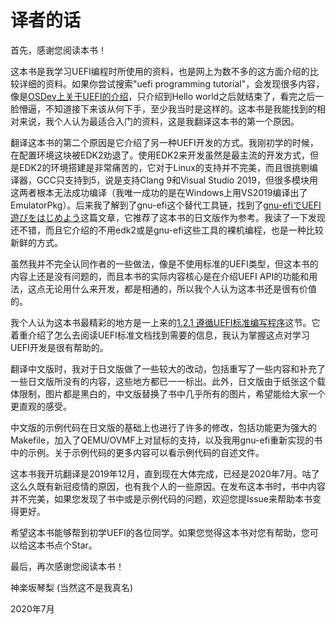 # 译者的话

首先，感谢您阅读本书！

这本书是我学习UEFI编程时所使用的资料，也是网上为数不多的这方面介绍的比较详细的资料。如果你尝试搜索"uefi programming tutorial"，会发现很多内容，像是[OSDev上关于UEFI的介绍](https://wiki.osdev.org/UEFI)，只介绍到Hello world之后就结束了，看完之后一脸懵逼，不知道接下来该从何下手，至少我当时是这样的。这本书是我能找到的相对来说，我个人认为最适合入门的资料，这是我翻译这本书的第一个原因。

翻译这本书的第二个原因是它介绍了另一种UEFI开发的方式。我刚初学的时候，在配置环境这块被EDK2劝退了。使用EDK2来开发虽然是最主流的开发方式，但是EDK2的环境搭建是非常痛苦的，它对于Linux的支持并不完美，而且很挑剔编译器，GCC只支持到5，说是支持Clang 9和Visual Studio 2019，但很多模块用这两者根本无法成功编译（我唯一成功的是在Windows上用VS2019编译出了EmulatorPkg）。后来我了解到了gnu-efi这个替代工具链，找到了[gnu-efiでUEFI遊びをはじめよう](https://qiita.com/tnishinaga/items/40755f414557faf45dcb)这篇文章，它推荐了这本书的日文版作为参考。我读了一下发现还不错，而且它介绍的不用edk2或是gnu-efi这些工具的裸机编程，也是一种比较新鲜的方式。

虽然我并不完全认同作者的一些做法，像是不使用标准的UEFI类型，但这本书的内容上还是没有问题的，而且本书的实际内容核心是在介绍UEFI API的功能和用法，这点无论用什么来开发，都是相通的，所以我个人认为这本书还是很有价值的。

我个人认为这本书最精彩的地方是一上来的[1.2.1 遵循UEFI标准编写程序](./part1/basics/program.md)这节。它着重介绍了怎么去阅读UEFI标准文档找到需要的信息，我认为掌握这点对学习UEFI开发是很有帮助的。

翻译中文版时，我对于日文版做了一些较大的改动，包括重写了一些内容和补充了一些日文版所没有的内容，这些地方都已一一标出。此外，日文版由于纸张这个载体限制，图片都是黑白的，中文版替换了书中几乎所有的图片，希望能给大家一个更直观的感受。

中文版的示例代码在日文版的基础上也进行了许多的修改，包括功能更为强大的Makefile，加入了QEMU/OVMF上对鼠标的支持，以及我用gnu-efi重新实现的书中的示例。关于示例代码的更多内容可以看示例代码的自述文件。

这本书我开坑翻译是2019年12月，直到现在大体完成，已经是2020年7月。咕了这么久既有新冠疫情的原因，也有我个人的一些原因。在发布这本书时，书中内容并不完美，如果您发现了书中或是示例代码的问题，欢迎您提Issue来帮助本书变得更好。

希望这本书能够帮到初学UEFI的各位同学。如果您觉得这本书对您有帮助，您可以给这本书点个Star。

最后，再次感谢您阅读本书！


神楽坂琴梨 (当然这不是我真名)

2020年7月
